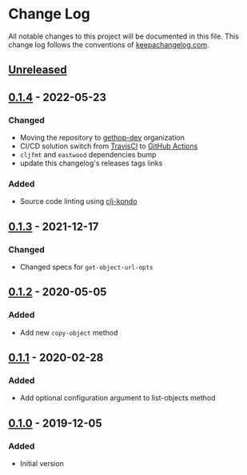 # Change Log
All notable changes to this project will be documented in this
file. This change log follows the conventions of
[keepachangelog.com](http://keepachangelog.com/).

## [Unreleased]

## [0.1.4] - 2022-05-23
### Changed
- Moving the repository to [gethop-dev](https://github.com/gethop-dev) organization
- CI/CD solution switch from [TravisCI](https://travis-ci.org/) to [GitHub Actions](Ihttps://github.com/features/actions)
- `cljfmt` and `eastwood` dependencies bump
- update this changelog's releases tags links

### Added
- Source code linting using [clj-kondo](https://github.com/clj-kondo/clj-kondo)

## [0.1.3] - 2021-12-17
### Changed
- Changed specs for `get-object-url-opts`

## [0.1.2] - 2020-05-05
### Added
- Add new `copy-object` method

## [0.1.1] - 2020-02-28
### Added
- Add optional configuration argument to list-objects method

## [0.1.0] - 2019-12-05
### Added
- Initial version

[Unreleased]:  https://github.com/gethop-dev/object-storage.core/compare/v0.1.4...HEAD
[0.1.4]: https://github.com/gethop-dev/object-storage.core/releases/tag/v0.1.4
[0.1.3]: https://github.com/gethop-dev/object-storage.core/releases/tag/v0.1.3
[0.1.2]: https://github.com/gethop-dev/object-storage.core/releases/tag/v0.1.2
[0.1.1]: https://github.com/gethop-dev/object-storage.core/releases/tag/v0.1.1
[0.1.0]: https://github.com/gethop-dev/object-storage.core/releases/tag/v0.1.0
